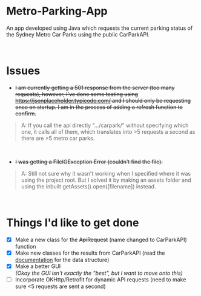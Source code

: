
# Metro-Parking-App
 
 An app developed using Java which requests the current parking status of the Sydney Metro Car Parks using the public CarParkAPI.
 
 <br>
 
# Issues
- ~~I am currently getting a 501 response from the server (too many requests), however, I've done some testing using https://jsonplaceholder.typicode.com/ and I should only be requesting once on startup. I am in the process of adding a refresh function to confirm.~~
> A: If you call the api directly ".../carpark/" without specifying which one, it calls all of them, which translates into >5 requests a second as there are >5 metro car parks.

<br>

- ~~I was getting a FileIOException Error (couldn't find the file).~~
> A: Still not sure why it wasn't working when I specified where it was using the project root. But I solved it by making an assets folder and using the inbuilt getAssets().open([filename]) instead.

<br>

# Things I'd like to get done
- [X] Make a new class for the ~~ApiRequest~~ (name changed to CarParkAPI) function 
- [X] Make new classes for the results from CarParkAPI (read the [documentation]([url](https://opendata.transport.nsw.gov.au/dataset/car-park-api)) for the data structure)
- [X] Make a better GUI <br>
_(Okay the GUI isn't exactly the "best", but I want to move onto this)_
- [ ] Incorporate OKHttp/Retrofit for dynamic API requests (need to make sure <5 requests are sent a second)
